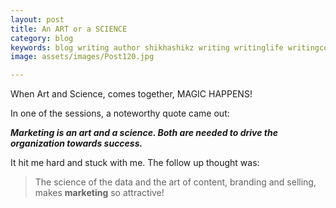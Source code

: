 ```yaml
---
layout: post
title: An ART or a SCIENCE
category: blog
keywords: blog writing author shikhashikz writing writinglife writingcommunity dailyblogpost dailyblogpostchallenge marketing
image: assets/images/Post120.jpg

---
```

When Art and Science, comes together, MAGIC HAPPENS!

In one of the sessions, a noteworthy quote came out:

***Marketing is an art and a science. Both are needed to drive the organization towards success.***

It hit me hard and stuck with me. The follow up thought was: 

>The science of the data and the art of content, branding and selling, makes **marketing** so attractive!
>

